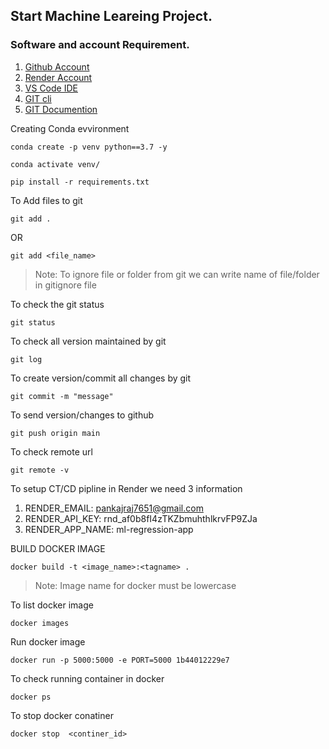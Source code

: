## Start Machine Leareing Project.

### Software and account Requirement.

1. [Github Account](https://github.com)
2. [Render Account](https://dashboard.render.com/loging)
3. [VS Code IDE](https://code.visualstudio.com/download)
4. [GIT cli](https://git-scm.com/downloads)
5. [GIT Documention](https://git-scm.com/docs/gittutorial)

Creating Conda evvironment
```
conda create -p venv python==3.7 -y
```
```
conda activate venv/
```
```
pip install -r requirements.txt
```
To Add files to git

```
git add .
```
OR

```
git add <file_name>
```

> Note: To ignore file or folder from git we can write name of file/folder in gitignore file

To check the git status

```
git status
```
To check all version maintained by git
```
git log
```

To create version/commit all changes by git

```
git commit -m "message"
```

To send version/changes to github
```
git push origin main
```

To check remote url

```
git remote -v
```
To setup CT/CD pipline in Render we need 3 information

1. RENDER_EMAIL: pankajraj7651@gmail.com
2. RENDER_API_KEY: rnd_af0b8fI4zTKZbmuhthlkrvFP9ZJa
3. RENDER_APP_NAME: ml-regression-app

BUILD DOCKER IMAGE
```
docker build -t <image_name>:<tagname> .
```
> Note: Image name for docker must be lowercase


To list docker image

```
docker images
```

Run docker image
```
docker run -p 5000:5000 -e PORT=5000 1b44012229e7  
```

To check running container in docker
```
docker ps
```

To stop docker conatiner
```
docker stop  <continer_id>
```